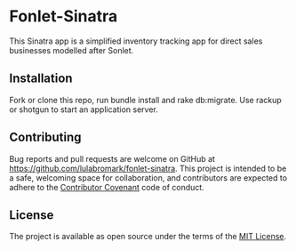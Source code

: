 # Fonlet-Sinatra

This Sinatra app is a simplified inventory tracking app for direct sales businesses modelled after Sonlet.

## Installation

Fork or clone this repo, run bundle install and rake db:migrate. Use rackup or shotgun to start an application server.

## Contributing

Bug reports and pull requests are welcome on GitHub at <https://github.com/lulabromark/fonlet-sinatra>. This project is intended to be a safe, welcoming space for collaboration, and contributors are expected to adhere to the [Contributor Covenant](http://contributor-covenant.org) code of conduct.

## License

The project is available as open source under the terms of the [MIT License](https://opensource.org/licenses/MIT).

